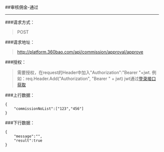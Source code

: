 ##审核佣金-通过

------------

###请求方式：
> POST

###请求地址：
> http://platform.360bao.com/api/commission/approval/approve

###授权：
> 需要授权，在request的Header中加入"Authorization":"Bearer "+jwt.
  例如：req.Header.Add("Authorization", "Bearer " + jwt)
  jwt通过[登录接口获取](https://github.com/360bao/Manual/blob/master/%E5%BC%80%E6%94%BE%E5%B9%B3%E5%8F%B0/%E9%94%80%E5%94%AE%E7%AE%A1%E7%90%86api/v4/%E8%B4%A6%E5%8F%B7%E6%8E%A7%E5%88%B6/%E7%99%BB%E5%BD%95.md)


###上行数据：
```
{
    "commissionNoList":["123","456"]
}
```

###下行数据：
```
{
    "message":"",
    "result":true
}
```

